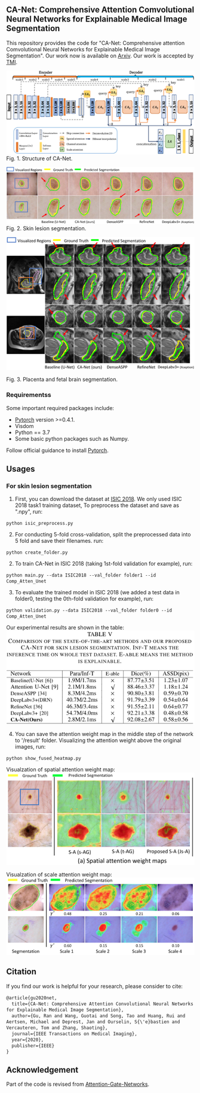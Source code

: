 ## CA-Net: Comprehensive Attention Comvolutional Neural Networks for Explainable Medical Image Segmentation
This repository provides the code for "CA-Net: Comprehensive attention Comvolutional Neural Networks for Explainable Medical Image Segmentation". Our work now is available on [Arxiv][paper_link]. Our work is accepted by [TMI][tmi_link].

[paper_link]:https://arxiv.org/pdf/2009.10549.pdf

[tmi_link]:https://ieeexplore.ieee.org/document/9246575

![mg_net](./pictures/canet_framework.png)
Fig. 1. Structure of CA-Net.

![uncertainty](./pictures/skin_results.png)
Fig. 2. Skin lesion segmentation.

![refinement](./pictures/fetal_mri_results.png)

Fig. 3. Placenta and fetal brain segmentation.

### Requirementss
Some important required packages include:
* [Pytorch][torch_link] version >=0.4.1.
* Visdom
* Python == 3.7 
* Some basic python packages such as Numpy.

Follow official guidance to install [Pytorch][torch_link].

[torch_link]:https://pytorch.org/

## Usages
### For skin lesion segmentation
1. First, you can download the dataset at [ISIC 2018][data_link]. We only used ISIC 2018 task1 training dataset, To preprocess the dataset and save as ".npy", run:

[data_link]:https://challenge.isic-archive.com/data#2018

```
python isic_preprocess.py 
```
2. For conducting 5-fold cross-validation, split the preprocessed data into 5 fold and save their filenames. run:
```
python create_folder.py 
```


2. To train CA-Net in ISIC 2018 (taking 1st-fold validation for example), run:
```
python main.py --data ISIC2018 --val_folder folder1 --id Comp_Atten_Unet
```

3. To evaluate the trained model in ISIC 2018 (we added a test data in folder0, testing the 0th-fold validation for example), run:
```
python validation.py --data ISIC2018 --val_folder folder0 --id Comp_Atten_Unet
```
Our experimental results are shown in the table:
![refinement](./pictures/skin_segmentation_results_table.png)

4. You can save the attention weight map in the middle step of the network to '/result' folder. Visualizing the attention weight above the original images, run:
```
python show_fused_heatmap.py
```
Visualzation of spatial attention weight map:
![refinement](./pictures/spatial_atten_weight.png)

Visualzation of scale attention weight map:
![refinement](./pictures/scale_atten_weight.png)
## Citation
If you find our work is helpful for your research, please consider to cite:
```
@article{gu2020net,
  title={CA-Net: Comprehensive Attention Convolutional Neural Networks for Explainable Medical Image Segmentation},
  author={Gu, Ran and Wang, Guotai and Song, Tao and Huang, Rui and Aertsen, Michael and Deprest, Jan and Ourselin, S{\'e}bastien and Vercauteren, Tom and Zhang, Shaoting},
  journal={IEEE Transactions on Medical Imaging},
  year={2020},
  publisher={IEEE}
}
```
## Acknowledgement
Part of the code is revised from [Attention-Gate-Networks][AG].

[AG]:https://github.com/ozan-oktay/Attention-Gated-Networks
